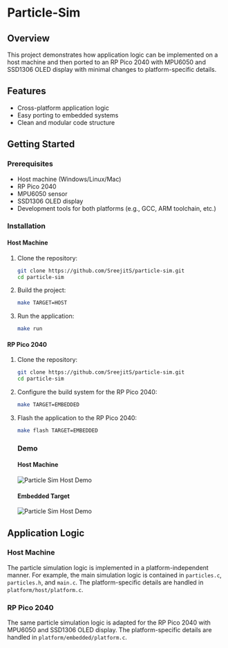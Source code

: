 # Particle-Sim

## Overview
This project demonstrates how application logic can be implemented on a host machine and then ported to an RP Pico 2040 with MPU6050 and SSD1306 OLED display with minimal changes to platform-specific details.

## Features
- Cross-platform application logic
- Easy porting to embedded systems
- Clean and modular code structure

## Getting Started

### Prerequisites
- Host machine (Windows/Linux/Mac)
- RP Pico 2040
- MPU6050 sensor
- SSD1306 OLED display
- Development tools for both platforms (e.g., GCC, ARM toolchain, etc.)

### Installation

#### Host Machine
1. Clone the repository:
    ```sh
    git clone https://github.com/SreejitS/particle-sim.git
    cd particle-sim
    ```
2. Build the project:
    ```sh
    make TARGET=HOST
    ```
3. Run the application:
    ```sh
    make run
    ```

#### RP Pico 2040
1. Clone the repository:
    ```sh
    git clone https://github.com/SreejitS/particle-sim.git
    cd particle-sim
    ```
2. Configure the build system for the RP Pico 2040:
    ```sh
    make TARGET=EMBEDDED
    ```
3. Flash the application to the RP Pico 2040:
    ```sh
    make flash TARGET=EMBEDDED
    ```
    ### Demo

    #### Host Machine
    ![Particle Sim Host Demo](particle-sim-host.gif)

    #### Embedded Target
    ![Particle Sim Host Demo](particle-sim-embedded.gif)

## Application Logic

### Host Machine
The particle simulation logic is implemented in a platform-independent manner. For example, the main simulation logic is contained in `particles.c`, `particles.h`, and `main.c`. The platform-specific details are handled in `platform/host/platform.c`.

### RP Pico 2040
The same particle simulation logic is adapted for the RP Pico 2040 with MPU6050 and SSD1306 OLED display. The platform-specific details are handled in `platform/embedded/platform.c`.